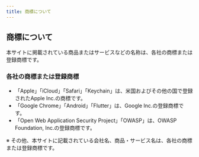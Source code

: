 ```yaml
---
title: 商標について
---
```


## 商標について

本サイトに掲載されている商品またはサービスなどの名称は、各社の商標または登録商標です。

### 各社の商標または登録商標

- 「Apple」「iCloud」「Safari」「Keychain」は、米国およびその他の国で登録されたApple Inc.の商標です。
- 「Google Chrome」「Android」「Flutter」は、Google Inc.の登録商標です。
- 「Open Web Application Security Project」「OWASP」は、OWASP Foundation, Inc.の登録商標です。

※ その他、本サイトに記載されている会社名、商品・サービス名は、各社の商標または登録商標です。
